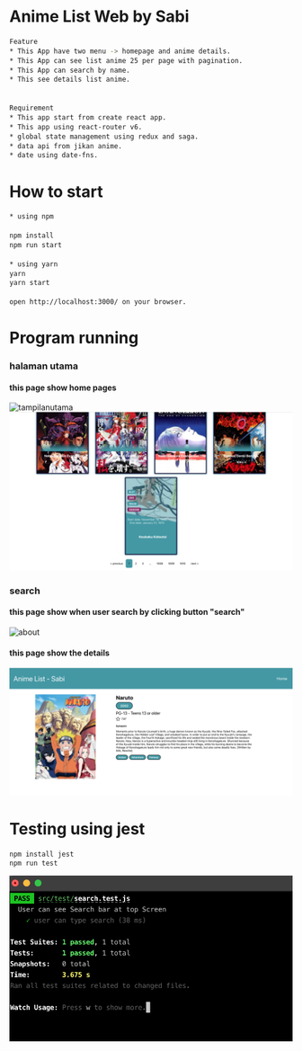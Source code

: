 # Anime List Web by Sabi

```bash
Feature
* This App have two menu -> homepage and anime details.
* This App can see list anime 25 per page with pagination.
* This App can search by name.
* This see details list anime.


Requirement
* This app start from create react app.
* This app using react-router v6.
* global state management using redux and saga.
* data api from jikan anime.
* date using date-fns.
```

# How to start

```bash
* using npm

npm install
npm run start

* using yarn
yarn
yarn start

open http://localhost:3000/ on your browser.
```

# Program running

### halaman utama

#### this page show home pages

![tampilanutama](/images/home-1.png)
![tampilanutama](/images/home-2.png)

### search

#### this page show when user search by clicking button "search"

![about](/images/search-by-name.png)
#### this page show the details

![contact](/images/details.png)
# Testing using jest

```bash
npm install jest
npm run test
```

![test](/images/unit-test.png)
